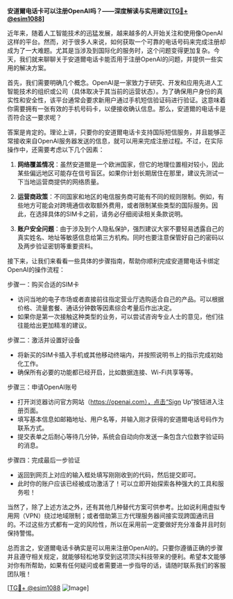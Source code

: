 **安道爾电话卡可以注册OpenAI吗？——深度解读与实用建议[[TG💪+ @esim1088](https://t.me/s/esim1088)]**

近年来，随着人工智能技术的迅猛发展，越来越多的人开始关注和使用像OpenAI这样的平台。然而，对于很多人来说，如何获取一个可靠的电话号码来完成注册却成为了一大难题。尤其是当涉及到国际化的服务时，这个问题变得更加复杂。今天，我们就来聊聊关于安道爾电话卡能否用于注册OpenAI的问题，并提供一些实用的解决方案。

首先，我们需要明确几个概念。OpenAI是一家致力于研究、开发和应用先进人工智能技术的组织或公司（具体取决于其当前的运营状态）。为了确保用户身份的真实性和安全性，该平台通常会要求新用户通过手机短信验证码进行验证。这意味着你需要拥有一张有效的手机号码卡，以便接收确认信息。那么，安道爾的电话卡是否符合这一要求呢？

答案是肯定的。理论上讲，只要你的安道爾电话卡支持国际短信服务，并且能够正常接收来自OpenAI服务器发送的信息，就可以用来完成注册过程。不过，在实际操作中，还需要考虑以下几个因素：

1. **网络覆盖情况**：虽然安道爾是一个欧洲国家，但它的地理位置相对较小，因此某些偏远地区可能存在信号盲区。如果你计划长期居住在那里，建议先测试一下当地运营商提供的网络质量。
   
2. **运营商政策**：不同国家和地区的电信服务商可能有不同的规则限制。例如，有些地方可能会对跨境通信收取额外费用，或者限制某些类型的国际服务。因此，在选择具体的SIM卡之前，请务必仔细阅读相关条款说明。

3. **账户安全问题**：由于涉及到个人隐私保护，强烈建议大家不要轻易透露自己的真实姓名、地址等敏感信息给第三方机构。同时也要注意保管好自己的密码以及两步验证密钥等重要资料。

接下来，让我们来看看一些具体的步骤指南，帮助你顺利完成安道爾电话卡绑定OpenAI的操作流程：

步骤一：购买合适的SIM卡
   - 访问当地的电子市场或者直接前往指定营业厅选购适合自己的产品。可以根据价格、流量套餐、通话分钟数等因素综合考量后作出决定。
   - 如果你是第一次接触这种类型的业务，可以尝试咨询专业人士的意见，他们往往能给出更加精准的建议。

步骤二：激活并设置好设备
   - 将新买的SIM卡插入手机或其他移动终端内，并按照说明书上的指示完成初始化工作。
   - 确保所有必要的功能都已经开启，比如数据连接、Wi-Fi共享等等。

步骤三：申请OpenAI账号
   - 打开浏览器访问官方网站（https://openai.com），点击“Sign Up”按钮进入注册页面。
   - 填写基本信息如邮箱地址、用户名等，并输入刚才获得的安道爾电话号码作为联系方式。
   - 提交表单之后耐心等待几分钟，系统会自动向你发送一条包含六位数字验证码的消息。

步骤四：完成最后一步验证
   - 返回到网页上对应的输入框处填写刚刚收到的代码，然后提交即可。
   - 此时你的账户应该已经被成功激活了！可以立即开始探索各种强大的工具和服务啦！

当然了，除了上述方法之外，还有其他几种替代方案可供参考。比如说利用虚拟专用网（VPN）绕过地域限制；或者借助第三方代理服务器间接实现跨国通讯目的。不过这些方式都有一定的风险性，所以在采用前一定要做好充分准备并且时刻保持警惕。

总而言之，安道爾电话卡确实是可以用来注册OpenAI的。只要你遵循正确的步骤并且遵守相关规定，就能够轻松地享受到这项顶尖科技带来的便利。希望本文能够对你有所帮助，如果有任何疑问或者需要进一步指导的话，请随时联系我们的客服团队哦！

[[TG💪+ @esim1088](https://t.me/s/esim1088) ![Image](https://i.postimg.cc/4NQfJmqS/Snipaste-2025-05-13-00-14-12.png)]